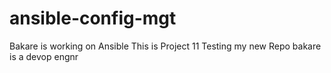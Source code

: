 # ansible-config-mgt
Bakare is working on Ansible
This is Project 11
Testing my new Repo
bakare is a devop engnr
